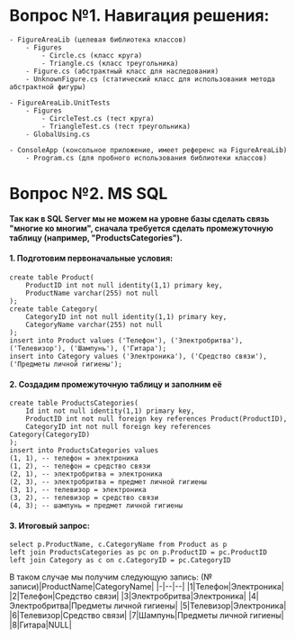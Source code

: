 # Вопрос №1. Навигация решения:

    - FigureAreaLib (целевая библиотека классов)
        - Figures
            - Circle.cs (класс круга)
            - Triangle.cs (класс треугольника)
        - Figure.cs (абстрактный класс для наследования)
        - UnknownFigure.cs (статический класс для использования метода абстрактной фигуры)
    
    - FigureAreaLib.UnitTests
        - Figures
            - CircleTest.cs (тест круга)
            - TriangleTest.cs (тест треугольника)
        - GlobalUsing.cs
    
    - ConsoleApp (консольное приложение, имеет референс на FigureAreaLib)
        - Program.cs (для пробного использования библиотеки классов)
        
# Вопрос №2. MS SQL

**Так как в SQL Server мы не можем на уровне базы сделать связь "многие ко многим", сначала требуется сделать промежуточную таблицу (например, "ProductsCategories").**

#### 1. Подготовим первоначальные условия:
    create table Product(
        ProductID int not null identity(1,1) primary key,
        ProductName varchar(255) not null
    ); 
    create table Category(
        CategoryID int not null identity(1,1) primary key,
        CategoryName varchar(255) not null
    );
    insert into Product values ('Телефон'), ('Электробритва'), ('Телевизор'), ('Шампунь'), ('Гитара');
    insert into Category values ('Электроника'), ('Средство связи'), ('Предметы личной гигиены');

#### 2. Создадим промежуточную таблицу и заполним её
    create table ProductsCategories(
        Id int not null identity(1,1) primary key,
        ProductID int not null foreign key references Product(ProductID),
        CategoryID int not null foreign key references Category(CategoryID)
    );
    insert into ProductsCategories values
    (1, 1), -- телефон = электроника
    (1, 2), -- телефон = средство связи
    (2, 1), -- электробритва = электроника
    (2, 3), -- электробритва = предмет личной гигиены
    (3, 1), -- телевизор = электроника
    (3, 2), -- телевизор = средство связи
    (4, 3); -- шампунь = предмет личной гигиены

#### 3. Итоговый запрос:
    select p.ProductName, c.CategoryName from Product as p
    left join ProductsCategories as pc on p.ProductID = pc.ProductID
    left join Category as c on c.CategoryID = pc.CategoryID

В таком случае мы получим следующую запись:
(№ записи)|ProductName|CategoryName|
|-|--|--|
|1|Телефон|Электроника|
|2|Телефон|Средство связи|
|3|Электробритва|Электроника|
|4|Электробритва|Предметы личной гигиены|
|5|Телевизор|Электроника|
|6|Телевизор|Средство связи|
|7|Шампунь|Предметы личной гигиены|
|8|Гитара|NULL|
